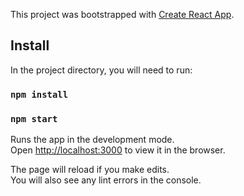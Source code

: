 This project was bootstrapped with [Create React App](https://github.com/facebook/create-react-app).

## Install

In the project directory, you will need to run:
### `npm install`
### `npm start`
Runs the app in the development mode.<br>
Open [http://localhost:3000](http://localhost:3000) to view it in the browser.

The page will reload if you make edits.<br>
You will also see any lint errors in the console.